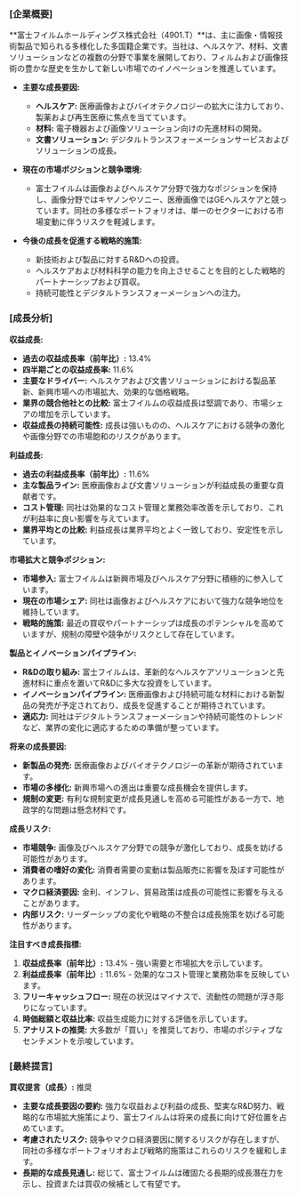 ### [企業概要]
**富士フイルムホールディングス株式会社（4901.T）**は、主に画像・情報技術製品で知られる多様化した多国籍企業です。当社は、ヘルスケア、材料、文書ソリューションなどの複数の分野で事業を展開しており、フィルムおよび画像技術の豊かな歴史を生かして新しい市場でのイノベーションを推進しています。

- **主要な成長要因:**
  - **ヘルスケア:** 医療画像およびバイオテクノロジーの拡大に注力しており、製薬および再生医療に焦点を当てています。
  - **材料:** 電子機器および画像ソリューション向けの先進材料の開発。
  - **文書ソリューション:** デジタルトランスフォーメーションサービスおよびソリューションの成長。

- **現在の市場ポジションと競争環境:**
  - 富士フイルムは画像およびヘルスケア分野で強力なポジションを保持し、画像分野ではキヤノンやソニー、医療画像ではGEヘルスケアと競っています。同社の多様なポートフォリオは、単一のセクターにおける市場変動に伴うリスクを軽減します。

- **今後の成長を促進する戦略的施策:**
  - 新技術および製品に対するR&Dへの投資。
  - ヘルスケアおよび材料科学の能力を向上させることを目的とした戦略的パートナーシップおよび買収。
  - 持続可能性とデジタルトランスフォーメーションへの注力。

### [成長分析]
**収益成長:**
- **過去の収益成長率（前年比）:** 13.4%
- **四半期ごとの収益成長率:** 11.6%
- **主要なドライバー:** ヘルスケアおよび文書ソリューションにおける製品革新、新興市場への市場拡大、効果的な価格戦略。
- **業界の競合他社との比較:** 富士フイルムの収益成長は堅調であり、市場シェアの増加を示しています。
- **収益成長の持続可能性:** 成長は強いものの、ヘルスケアにおける競争の激化や画像分野での市場飽和のリスクがあります。

**利益成長:**
- **過去の利益成長率（前年比）:** 11.6%
- **主な製品ライン:** 医療画像および文書ソリューションが利益成長の重要な貢献者です。
- **コスト管理:** 同社は効果的なコスト管理と業務効率改善を示しており、これが利益率に良い影響を与えています。
- **業界平均との比較:** 利益成長は業界平均とよく一致しており、安定性を示しています。

**市場拡大と競争ポジション:**
- **市場参入:** 富士フイルムは新興市場及びヘルスケア分野に積極的に参入しています。
- **現在の市場シェア:** 同社は画像およびヘルスケアにおいて強力な競争地位を維持しています。
- **戦略的施策:** 最近の買収やパートナーシップは成長のポテンシャルを高めていますが、規制の障壁や競争がリスクとして存在しています。

**製品とイノベーションパイプライン:**
- **R&Dの取り組み:** 富士フイルムは、革新的なヘルスケアソリューションと先進材料に重点を置いてR&Dに多大な投資をしています。
- **イノベーションパイプライン:** 医療画像および持続可能な材料における新製品の発売が予定されており、成長を促進することが期待されています。
- **適応力:** 同社はデジタルトランスフォーメーションや持続可能性のトレンドなど、業界の変化に適応するための準備が整っています。

**将来の成長要因:**
- **新製品の発売:** 医療画像およびバイオテクノロジーの革新が期待されています。
- **市場の多様化:** 新興市場への進出は重要な成長機会を提供します。
- **規制の変更:** 有利な規制変更が成長見通しを高める可能性がある一方で、地政学的な問題は懸念材料です。

**成長リスク:**
- **市場競争:** 画像及びヘルスケア分野での競争が激化しており、成長を妨げる可能性があります。
- **消費者の嗜好の変化:** 消費者需要の変動は製品販売に影響を及ぼす可能性があります。
- **マクロ経済要因:** 金利、インフレ、貿易政策は成長の可能性に影響を与えることがあります。
- **内部リスク:** リーダーシップの変化や戦略の不整合は成長施策を妨げる可能性があります。

**注目すべき成長指標:**
1. **収益成長率（前年比）:** 13.4% - 強い需要と市場拡大を示しています。
2. **利益成長率（前年比）:** 11.6% - 効果的なコスト管理と業務効率を反映しています。
3. **フリーキャッシュフロー:** 現在の状況はマイナスで、流動性の問題が浮き彫りになっています。
4. **時価総額と収益比率:** 収益生成能力に対する評価を示しています。
5. **アナリストの推奨:** 大多数が「買い」を推奨しており、市場のポジティブなセンチメントを示唆しています。

### [最終提言]
**買収提言（成長）:** 推奨

- **主要な成長要因の要約:** 強力な収益および利益の成長、堅実なR&D努力、戦略的な市場拡大施策により、富士フイルムは将来の成長に向けて好位置を占めています。
- **考慮されたリスク:** 競争やマクロ経済要因に関するリスクが存在しますが、同社の多様なポートフォリオおよび戦略的施策はこれらのリスクを緩和します。
- **長期的な成長見通し:** 総じて、富士フイルムは確固たる長期的成長潛在力を示し、投資または買収の候補として有望です。